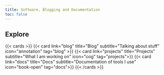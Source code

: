 ```yaml
---
title: Software, Blogging and Documentation
toc: false
---
```


## Explore

{{< cards >}}
{{< card link="blog" title="Blog" subtitle="Talking about stuff" icon="annotation" tag="blog" >}}
{{< card link="projects" title="Projects" subtitle="What I am working on" icon="cog" tag="projects">}}
{{< card link="docs" title="Docs" subtitle="Documentation of tools I use" icon="book-open" tag="docs">}}
{{< /cards >}}
